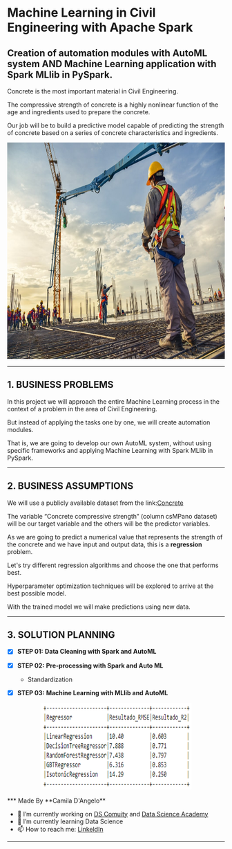 # **Machine Learning in Civil Engineering with Apache Spark**

## Creation of automation modules with AutoML system AND Machine Learning application with Spark MLlib in PySpark.

Concrete is the most important material in Civil Engineering.

The compressive strength of concrete is a highly nonlinear function of the age and ingredients used to prepare the concrete.

Our job will be to build a predictive model capable of predicting the strength of concrete based on a series of concrete characteristics and ingredients.

<div align="center">
<p float="left">
    <img src="/images/concreto.jpg" width="1000" height="500"/>
</p>
</div>

***
## 1. BUSINESS PROBLEMS

In this project we will approach the entire Machine Learning process in the context of a problem in the area of Civil Engineering.

But instead of applying the tasks one by one, we will create automation modules.

That is, we are going to develop our own AutoML system, without using specific frameworks and applying Machine Learning with Spark MLlib in PySpark.

***
## 2. BUSINESS ASSUMPTIONS

We will use a publicly available dataset from the link:[Concrete](https://archive.ics.uci.edu/ml/datasets/Concrete+Compressive+Strength)

The variable “Concrete compressive strength” (column csMPano dataset) will be our target variable and the others will be the predictor variables.

As we are going to predict a numerical value that represents the strength of the concrete and we have input and output data, this is a **regression** problem.

Let's try different regression algorithms and choose the one that performs best. 

Hyperparameter optimization techniques will be explored to arrive at the best possible model.

With the trained model we will make predictions using new data.

***
## 3. SOLUTION PLANNING

- [x] **STEP 01:** **Data Cleaning with Spark and AutoML**

- [x] **STEP 02:** **Pre-processing with Spark and Auto ML**
    * Standardization

- [x] **STEP 03:** **Machine Learning with MLlib and AutoML**


<div align="center">
<p float="left">
    <img src="/images/modelS.png" width="350" height="200"/>
</p>
</div>
***
Made By **Camila D'Angelo**

- 🔭 I’m currently working on [DS Comuity](https://www.comunidadedatascience.com/) and [Data Science Academy](https://www.datascienceacademy.com.br/bundle/formacao-cientista-de-dados)
- 🌱 I’m currently learning Data Science
- 📫 How to reach me:  [LinkeldIn](https://www.linkedin.com/in/camiladangelotempesta/)

***
